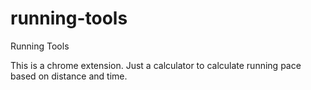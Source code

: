 running-tools
=============

Running Tools

This is a chrome extension.
Just a calculator to calculate running pace based on distance and time.
